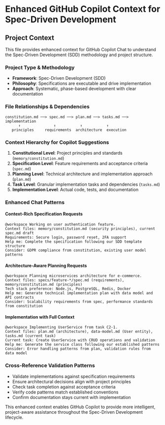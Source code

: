 # Enhanced GitHub Copilot Context for Spec-Driven Development

## Project Context

This file provides enhanced context for GitHub Copilot Chat to understand the Spec-Driven Development (SDD) methodology and project structure.

### Project Type & Methodology
- **Framework**: Spec-Driven Development (SDD)
- **Philosophy**: Specifications are executable and drive implementation
- **Approach**: Systematic, phase-based development with clear documentation

### File Relationships & Dependencies
```
constitution.md ──> spec.md ──> plan.md ──> tasks.md ──> implementation
      ↑               ↑           ↑           ↑
   principles     requirements  architecture  execution
```

### Context Hierarchy for Copilot Suggestions
1. **Constitutional Level**: Project principles and standards (`memory/constitution.md`)
2. **Specification Level**: Feature requirements and acceptance criteria (`spec.md`)
3. **Planning Level**: Technical architecture and implementation approach (`plan.md`)
4. **Task Level**: Granular implementation tasks and dependencies (`tasks.md`)
5. **Implementation Level**: Actual code, tests, and documentation

### Enhanced Chat Patterns

#### Context-Rich Specification Requests
```
@workspace Working on user authentication feature.
Context files: memory/constitution.md (security principles), current spec.md draft
Requirements: Secure login, password reset, 2FA support
Help me: Complete the specification following our SDD template structure
Consider: GDPR compliance from constitution, existing user model patterns
```

#### Architecture-Aware Planning Requests  
```
@workspace Planning microservices architecture for e-commerce.
Context files: specs/feature-*/spec.md (requirements), memory/constitution.md (principles)
Tech stack preference: Node.js, PostgreSQL, Redis, Docker
Help me: Generate technical implementation plan with data model and API contracts
Consider: Scalability requirements from spec, performance standards from constitution
```

#### Implementation with Full Context
```
@workspace Implementing UserService from task C2-1.
Context files: plan.md (architecture), data-model.md (User entity), tasks.md (current task)
Current task: Create UserService with CRUD operations and validation
Help me: Generate the service class following our established patterns
Consider: Error handling patterns from plan, validation rules from data model
```

### Cross-Reference Validation Patterns
- Validate implementations against specification requirements
- Ensure architectural decisions align with project principles
- Check task completion against acceptance criteria
- Verify code patterns match established conventions
- Confirm documentation stays current with implementation

This enhanced context enables GitHub Copilot to provide more intelligent, project-aware assistance throughout the Spec-Driven Development lifecycle.